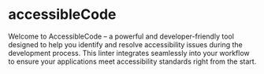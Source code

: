 # accessibleCode
Welcome to AccessibleCode – a powerful and developer-friendly tool designed to help you identify and resolve accessibility issues during the development process. This linter integrates seamlessly into your workflow to ensure your applications meet accessibility standards right from the start.
